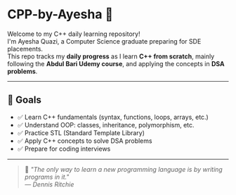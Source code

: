 # CPP-by-Ayesha 🚀

Welcome to my C++ daily learning repository!  
I'm Ayesha Quazi, a Computer Science graduate preparing for SDE placements.  
This repo tracks my **daily progress** as I learn **C++ from scratch**, mainly following the **Abdul Bari Udemy course**, and applying the concepts in **DSA problems**.

---

## 📅 Goals

- ✅ Learn C++ fundamentals (syntax, functions, loops, arrays, etc.)
- ✅ Understand OOP: classes, inheritance, polymorphism, etc.
- ✅ Practice STL (Standard Template Library)
- ✅ Apply C++ concepts to solve DSA problems
- ✅ Prepare for coding interviews

---

> 🧾 *"The only way to learn a new programming language is by writing programs in it."*  
> — *Dennis Ritchie*

